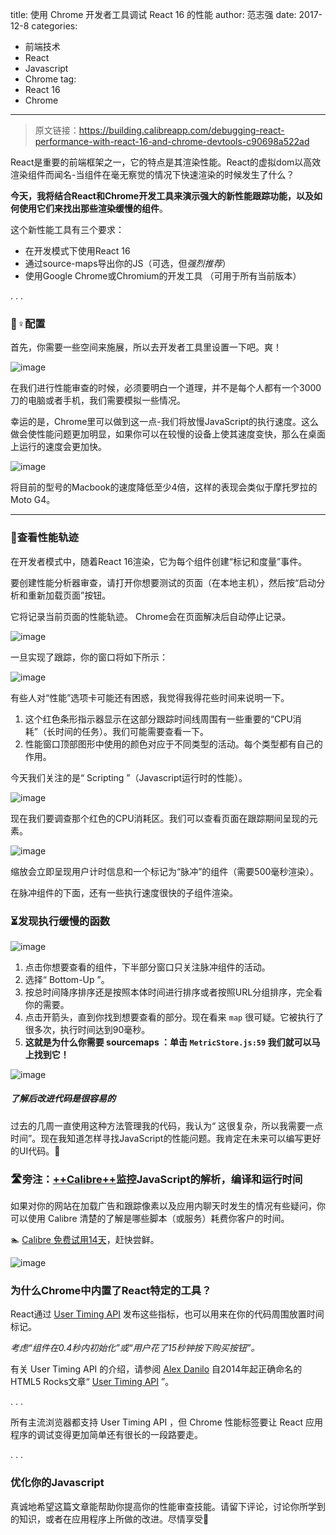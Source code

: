 title:  使用 Chrome 开发者工具调试 React 16 的性能
author:  范志强
date:  2017-12-8
categories:
- 前端技术
- React
- Javascript
- Chrome
tag:
- React 16 
- Chrome
---

>原文链接：https://building.calibreapp.com/debugging-react-performance-with-react-16-and-chrome-devtools-c90698a522ad

React是重要的前端框架之一，它的特点是其渲染性能。React的虚拟dom以高效渲染组件而闻名-当组件在毫无察觉的情况下快速渲染的时候发生了什么？

**今天，我将结合React和Chrome开发工具来演示强大的新性能跟踪功能，以及如何使用它们来找出那些渲染缓慢的组件**。

这个新性能工具有三个要求：

- 在开发模式下使用React 16
- 通过source-maps导出你的JS（可选，但*强烈推荐*）
- 使用Google Chrome或Chromium的开发工具 （可用于所有当前版本）

.   .   .

### 👷♀配置

首先，你需要一些空间来施展，所以去开发者工具里设置一下吧。爽！

![image](https://cdn-images-1.medium.com/max/1600/1*-vtAWWryE6dtsPXkuOU7xQ.gif)

在我们进行性能审查的时候，必须要明白一个道理，并不是每个人都有一个3000刀的电脑或者手机，我们需要模拟一些情况。

幸运的是，Chrome里可以做到这一点-我们将放慢JavaScript的执行速度。这么做会使性能问题更加明显，如果你可以在较慢的设备上使其速度变快，那么在桌面上运行的速度会更加快。

![image](https://cdn-images-1.medium.com/max/1600/1*aL8cq4bJxsH4RcTFblGfBg.gif)

将目前的型号的Macbook的速度降低至少4倍，这样的表现会类似于摩托罗拉的Moto G4。

---

### 🔬查看性能轨迹

在开发者模式中，随着React 16渲染，它为每个组件创建“标记和度量”事件。

要创建性能分析器审查，请打开你想要测试的页面（在本地主机），然后按“启动分析和重新加载页面”按钮。

它将记录当前页面的性能轨迹。 Chrome会在页面解决后自动停止记录。

![image](https://cdn-images-1.medium.com/max/1600/1*KXQKkbo8Ujfd8JcRDK9RAA.gif)

一旦实现了跟踪，你的窗口将如下所示：

![image](https://cdn-images-1.medium.com/max/2000/1*JH7OdBXRtDjxLUqGT3b51A.png)

有些人对“性能”选项卡可能还有困惑，我觉得我得花些时间来说明一下。

1. 这个红色条形指示器显示在这部分跟踪时间线周围有一些重要的“CPU消耗”（长时间的任务）。我们可能需要查看一下。
2. 性能窗口顶部图形中使用的颜色对应于不同类型的活动。每个类型都有自己的作用。

今天我们关注的是“ Scripting ”（Javascript运行时的性能）。

![image](https://cdn-images-1.medium.com/max/1600/1*h9vfKotosTZEb27YhtvpdA.gif)

现在我们要调查那个红色的CPU消耗区。我们可以查看页面在跟踪期间呈现的元素。

![image](https://cdn-images-1.medium.com/max/2000/1*CsggR2GWwz_E7P68sYGJJA.gif)

缩放会立即呈现用户计时信息和一个标记为“脉冲”的组件（需要500毫秒渲染）。

在脉冲组件的下面，还有一些执行速度很快的子组件渲染。

### ⏳发现执行缓慢的函数

![image](https://cdn-images-1.medium.com/max/2000/1*q5jXMcIIefR9e_Vhc-kXRQ.png)

1. 点击你想要查看的组件，下半部分窗口只关注脉冲组件的活动。
2. 选择“ Bottom-Up ”。
3. 按总时间降序排序还是按照本体时间进行排序或者按照URL分组排序，完全看你的需要。
4. 点击开箭头，直到你找到想要查看的部分。现在看来 `map` 很可疑。它被执行了很多次，执行时间达到90毫秒。
5. **这就是为什么你需要 sourcemaps ：单击 `MetricStore.js:59` 我们就可以马上找到它！**

![image](https://cdn-images-1.medium.com/max/1600/1*X-Wkg_xcIr3cJEDMFhav6A.png)

##### 了解后改进代码是很容易的

过去的几周一直使用这种方法管理我的代码，我认为“ 这很复杂，所以我需要一点时间”。现在我知道怎样寻找JavaScript的性能问题。我肯定在未来可以编写更好的UI代码。🙈

### 🛣旁注：[++Calibre++](https://calibreapp.com/)监控JavaScript的解析，编译和运行时间

如果对你的网站在加载广告和跟踪像素以及应用内聊天时发生的情况有些疑问，你可以使用 Calibre 清楚的了解是哪些脚本（或服务）耗费你客户的时间。

🏊 [Calibre 免费试用14天](https://calibreapp.com/)，赶快尝鲜。

![image](https://cdn-images-1.medium.com/max/1600/1*Z7RFbdAMiWJwDNXDW6UAPA.png)

### 为什么Chrome中内置了React特定的工具？

React通过 [User Timing API](https://developer.mozilla.org/en-US/docs/Web/API/User_Timing_API) 发布这些指标，也可以用来在你的代码周围放置时间标记。

*考虑“组件在0.4秒内初始化”或“用户花了15秒钟按下购买按钮”。*

有关 User Timing API 的介绍，请参阅 [Alex Danilo](https://twitter.com/alexanderdanilo) 自2014年起正确命名的HTML5 Rocks文章“ [User Timing API](https://developer.mozilla.org/en-US/docs/Web/API/User_Timing_API) ”。

.   .   .

所有主流浏览器都支持 User Timing API ，但 Chrome 性能标签要让 React 应用程序的调试变得更加简单还有很长的一段路要走。

.   .   .

### 优化你的Javascript

真诚地希望这篇文章能帮助你提高你的性能审查技能。请留下评论，讨论你所学到的知识，或者在应用程序上所做的改进。尽情享受🙋
